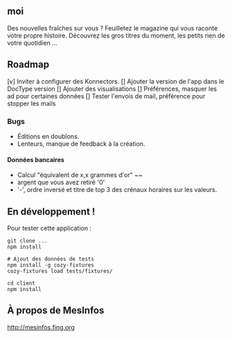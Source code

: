 ## moi

Des nouvelles fraîches sur vous ? Feuilletez le magazine qui vous raconte votre propre histoire. Découvrez les gros titres du moment, les petits rien de votre quotidien ...

## Roadmap

[v] Inviter à configurer des Konnectors.
[] Ajouter la version de l'app dans le DocType version
[] Ajouter des visualisations
[] Préférences, masquer les ad pour certaines données
[] Tester l'envois de mail, préférence pour stopper les mails

### Bugs

* Éditions en doublons.
* Lenteurs, manque de feedback à la création.

#### Données bancaires

* Calcul "équivalent de x,x grammes d'or" ~~
* argent que vous avez retiré '0'
* '-', ordre inversé et titre de top 3 des crénaux horaires sur les valeurs.


## En développement !

Pour tester cette application :
```
git clone ...
npm install

# Ajout des données de tests
npm install -g cozy-fixtures
cozy-fixtures load tests/fixtures/

cd client
npm install

```

## À propos de MesInfos

http://mesinfos.fing.org
